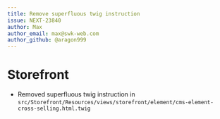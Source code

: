 ```yaml
---
title: Remove superfluous twig instruction
issue: NEXT-23840
author: Max
author_email: max@swk-web.com
author_github: @aragon999
---
```

# Storefront
* Removed superfluous twig instruction in `src/Storefront/Resources/views/storefront/element/cms-element-cross-selling.html.twig`

